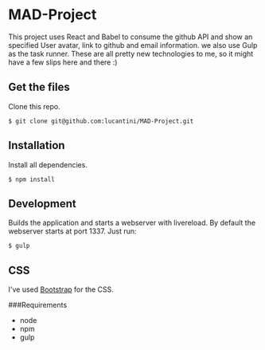 # MAD-Project

This project uses React and Babel to consume the github API and show an specified User avatar, link to github and email information. we also use Gulp as the task runner. These are all pretty new technologies to me, so it might have a few slips here and there :)

## Get the files

Clone this repo.

```
$ git clone git@github.com:lucantini/MAD-Project.git
```

## Installation

Install all dependencies.

```
$ npm install
```

## Development

Builds the application and starts a webserver with livereload. By default the webserver starts at port 1337.
Just run:

```
$ gulp
```

## CSS

I've used [Bootstrap](http://getbootstrap.com/) for the CSS.

###Requirements
* node
* npm
* gulp
